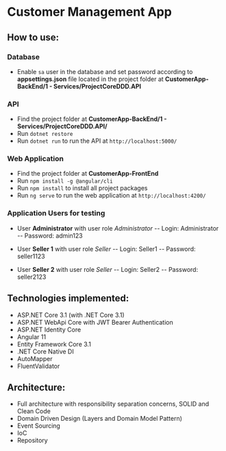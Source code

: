 # Customer Management App

## How to use:

### Database
- Enable `sa` user in the database and set password according to <b>appsettings.json</b> file located in the project folder at <b>CustomerApp-BackEnd/1 - Services/ProjectCoreDDD.API</b>

### API
- Find the project folder at <b>CustomerApp-BackEnd/1 - Services/ProjectCoreDDD.API/</b>
- Run `dotnet restore`
- Run `dotnet run` to run the API at `http://localhost:5000/`

### Web Application 
- Find the project folder at <b>CustomerApp-FrontEnd</b>
- Run `npm install -g @angular/cli`
- Run `npm install` to install all project packages
- Run `ng serve` to run the web application at `http://localhost:4200/`

### Application Users for testing
- User <b>Administrator</b> with user role <i>Administrator</i>
 -- Login: Administrator
 -- Password: admin123
 
- User <b>Seller 1</b> with user role <i>Seller</i>
 -- Login: Seller1
 -- Password: seller1123
 
- User <b>Seller 2</b> with user role <i>Seller</i>
 -- Login: Seller2
 -- Password: seller2123


## Technologies implemented:

- ASP.NET Core 3.1 (with .NET Core 3.1)
 - ASP.NET WebApi Core with JWT Bearer Authentication
 - ASP.NET Identity Core
- Angular 11
- Entity Framework Core 3.1
- .NET Core Native DI
- AutoMapper
- FluentValidator

## Architecture:

- Full architecture with responsibility separation concerns, SOLID and Clean Code
- Domain Driven Design (Layers and Domain Model Pattern)
- Event Sourcing
- IoC
- Repository

